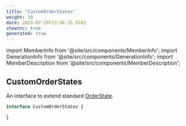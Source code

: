 ```yaml
---
title: "CustomOrderStates"
weight: 10
date: 2023-07-20T13:56:15.918Z
showtoc: true
generated: true
---
```

<!-- This file was generated from the Vendure source. Do not modify. Instead, re-run the "docs:build" script -->
import MemberInfo from '@site/src/components/MemberInfo';
import GenerationInfo from '@site/src/components/GenerationInfo';
import MemberDescription from '@site/src/components/MemberDescription';


## CustomOrderStates

<GenerationInfo sourceFile="packages/core/src/service/helpers/order-state-machine/order-state.ts" sourceLine="11" packageName="@vendure/core" />

An interface to extend standard <a href='/typescript-api/orders/order-process#orderstate'>OrderState</a>.

```ts title="Signature"
interface CustomOrderStates {

}
```
